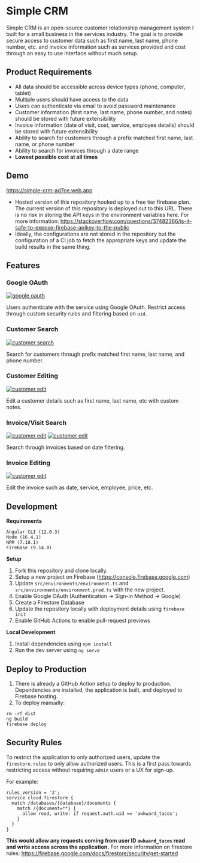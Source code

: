 # Simple CRM
Simple CRM is an open-source customer relationship management system I built for a small business in the services industry. The goal is to provide secure access to customer data such as first name, last name, phone number, etc. and invoice information such as services provided and cost through an easy to use interface without much setup.

## Product Requirements
* All data should be accessible across device types (phone, computer, tablet)
* Multiple users should have access to the data
* Users can authenticate via email to avoid password maintenance
* Customer information (first name, last name, phone number, and notes) should be stored with future extensibility
* Invoice information (date of visit, cost, service, employee details) should be stored with future extensibility
* Ability to search for customers through a prefix matched first name, last name, or phone number
* Ability to search for invoices through a date range
* **Lowest possible cost at all times**

## Demo
https://simple-crm-ad7ce.web.app

* Hosted version of this repository hooked up to a free tier firebase plan. The current version of this repository is deployed out to this URL. There is no risk in storing the API keys in the environment variables here. For more information: https://stackoverflow.com/questions/37482366/is-it-safe-to-expose-firebase-apikey-to-the-public
* Ideally, the configurations are not stored in the repository but the configuration of a CI job to fetch the appropriate keys and update the build results in the same thing.

## Features
### Google OAuth
<a href="screenshots/login.png" target="_blank"><img src="screenshots/login.png" alt="google oauth" style="max-width:500px;"/></a>

Users authenticate with the service using Google OAuth. Restrict access through custom security rules and filtering based on `uid`.

### Customer Search
<a href="screenshots/customer_search.png" target="_blank"><img src="screenshots/customer_search.png" alt="customer search" style="max-width:500px;"/></a>

Search for customers through prefix matched first name, last name, and phone number. 

### Customer Editing
<a href="screenshots/customer_edit.png" target="_blank"><img src="screenshots/customer_edit.png" alt="customer edit" style="max-width:500px;"/></a>

Edit a customer details such as first name, last name, etc with custom notes.

### Invoice/Visit Search
<a href="screenshots/visit_search.png" target="_blank"><img src="screenshots/visit_search.png" alt="customer edit" style="max-width:500px;"/></a>
<a href="screenshots/calendar_picker.png" target="_blank"><img src="screenshots/calendar_picker.png" alt="customer edit" style="max-width:500px;"/></a>

Search through invoices based on date filtering.

### Invoice Editing
<a href="screenshots/invoice_edit.png" target="_blank"><img src="screenshots/invoice_edit.png" alt="customer edit" style="max-width:500px;"/></a>

Edit the invoice such as date, service, employee, price, etc.

## Development
**Requirements** 
```
Angular CLI (12.0.3)
Node (16.4.1)
NPM (7.18.1)
Firebase (9.14.0)
```

**Setup**
1. Fork this repository and clone locally.
2. Setup a new project on Firebase (https://console.firebase.google.com)
3. Update `src/environments/environment.ts` and `src/environments/environment.prod.ts` with the new project.
4. Enable Google OAuth (Authentication -> Sign-in Method -> Google)
5. Create a Firestore Database
6. Update the repository locally with deployment details using `firebase init`
7. Enable GitHub Actions to enable pull-request previews

**Local Development**
1. Install dependencies using `npm install`
2. Run the dev server using `ng serve`

## Deploy to Production
1. There is already a GitHub Action setup to deploy to production. Dependencies are installed, the application is built, and deployed to Firebase hosting.
2. To deploy manually:
```
rm -rf dist
ng build
firebase deploy
```
## Security Rules
To restrict the application to only authorized users, update the `firestore.rules` to only allow authorized users. This is a first pass towards restricting access without requiring `admin` users or a UX for sign-up.

For example:
```
rules_version = '2';
service cloud.firestore {
  match /databases/{database}/documents {
    match /{document=**} {
      allow read, write: if request.auth.uid == 'awkward_tacos';
    }
  }
}
```

**This would allow any requests coming from user ID `awkward_tacos` read and write access across the application.** For more information on firestore rules: https://firebase.google.com/docs/firestore/security/get-started